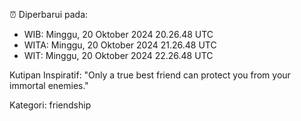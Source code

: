 ⏰ Diperbarui pada:
- WIB: Minggu, 20 Oktober 2024 20.26.48 UTC
- WITA: Minggu, 20 Oktober 2024 21.26.48 UTC
- WIT: Minggu, 20 Oktober 2024 22.26.48 UTC

Kutipan Inspiratif:
"Only a true best friend can protect you from your immortal enemies."


Kategori: friendship


